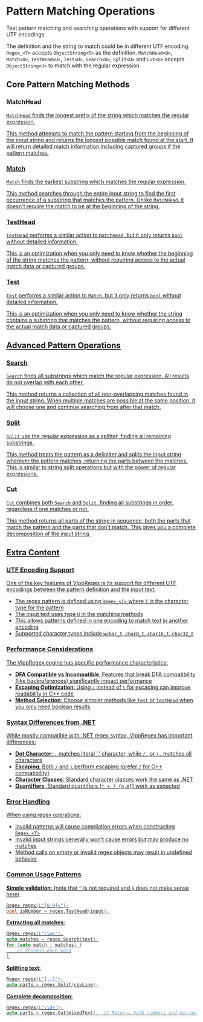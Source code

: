 # Pattern Matching Operations

Text pattern matching and searching operations with support for different UTF encodings.

The definition and the string to match could be in different UTF encoding.
`Regex_<T>` accepts `ObjectString<T>` as the definition.
`MatchHead<U>`, `Match<U>`, `TestHead<U>`, `Test<U>`, `Search<U>`, `Split<U>` and `Cut<U>` accepts `ObjectString<U>` to match with the regular expression.

## Core Pattern Matching Methods

### MatchHead<U>

`MatchHead` finds the longest prefix of the string which matches the regular expression.

This method attempts to match the pattern starting from the beginning of the input string and returns the longest possible match found at the start. It will return detailed match information including captured groups if the pattern matches.

### Match<U>

`Match` finds the earliest substring which matches the regular expression.

This method searches through the entire input string to find the first occurrence of a substring that matches the pattern. Unlike `MatchHead`, it doesn't require the match to be at the beginning of the string.

### TestHead<U>

`TestHead` performs a similar action to `MatchHead`, but it only returns `bool` without detailed information.

This is an optimization when you only need to know whether the beginning of the string matches the pattern, without requiring access to the actual match data or captured groups.

### Test<U>

`Test` performs a similar action to `Match`, but it only returns `bool` without detailed information.

This is an optimization when you only need to know whether the string contains a substring that matches the pattern, without requiring access to the actual match data or captured groups.

## Advanced Pattern Operations

### Search<U>

`Search` finds all substrings which match the regular expression. All results do not overlap with each other.

This method returns a collection of all non-overlapping matches found in the input string. When multiple matches are possible at the same position, it will choose one and continue searching from after that match.

### Split<U>

`Split` use the regular expression as a splitter, finding all remaining substrings.

This method treats the pattern as a delimiter and splits the input string wherever the pattern matches, returning the parts between the matches. This is similar to string split operations but with the power of regular expressions.

### Cut<U>

`Cut` combines both `Search` and `Split`, finding all substrings in order, regardless if one matches or not.

This method returns all parts of the string in sequence, both the parts that match the pattern and the parts that don't match. This gives you a complete decomposition of the input string.

## Extra Content

### UTF Encoding Support

One of the key features of VlppRegex is its support for different UTF encodings between the pattern definition and the input text:

- The regex pattern is defined using `Regex_<T>` where `T` is the character type for the pattern
- The input text uses type `U` in the matching methods  
- This allows patterns defined in one encoding to match text in another encoding
- Supported character types include `wchar_t`, `char8_t`, `char16_t`, `char32_t`

### Performance Considerations

The VlppRegex engine has specific performance characteristics:

- **DFA Compatible vs Incompatible**: Features that break DFA compatibility (like backreferences) significantly impact performance
- **Escaping Optimization**: Using `/` instead of `\` for escaping can improve readability in C++ code
- **Method Selection**: Choose simpler methods like `Test` or `TestHead` when you only need boolean results

### Syntax Differences from .NET

While mostly compatible with .NET regex syntax, VlppRegex has important differences:

- **Dot Character**: `.` matches literal '.' character, while `/.` or `\.` matches all characters
- **Escaping**: Both `/` and `\` perform escaping (prefer `/` for C++ compatibility)
- **Character Classes**: Standard character classes work the same as .NET
- **Quantifiers**: Standard quantifiers (`*`, `+`, `?`, `{n,m}`) work as expected

### Error Handling

When using regex operations:

- Invalid patterns will cause compilation errors when constructing `Regex_<T>`
- Invalid input strings generally won't cause errors but may produce no matches
- Method calls on empty or invalid regex objects may result in undefined behavior

### Common Usage Patterns

**Simple validation**: (note that `^` is not required and `$` does not make sense here)
```cpp
Regex regex(L"[0-9]+");
bool isNumber = regex.TestHead(input);
```

**Extracting all matches**:
```cpp
Regex regex(L"\\w+");
auto matches = regex.Search(text);
for (auto match : matches) {
    // Process each word
}
```

**Splitting text**:
```cpp
Regex regex(L"[,;]");
auto parts = regex.Split(csvLine);
```

**Complete decomposition**:
```cpp
Regex regex(L"\\d+");
auto parts = regex.Cut(mixedText);  // Returns both numbers and non-numbers
```